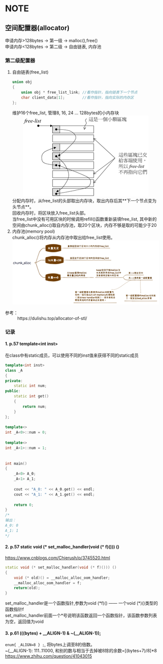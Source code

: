 # NOTE

## 空间配置器(allocator)
申请内存>128bytes -> 第一级 -> malloc(),free()<br>
申请内存<128bytes -> 第二级 -> 自由链表, 内存池<br>
### 第二级配置器
1. 自由链表(free_list)
    ~~~c++
    union obj
    {
        union obj * free_list_link; //看作指针，指向链表下一个节点
        char client_data[1];        //看作指针，指向实际的内存区
    };
    ~~~
    维护16个free_list, 管理8, 16, 24 ... 128bytes的小内存块<br>
    <!-- <center><p>![free_list](./free_list.png)</p></center> -->
    <div align=center>
    <img src="./free_list.png">
    </div>
    分配内存时，从free_list的头部取出内存块，取出内存后其**下一个节点变为头节点**。<br>
    回收内存时，将区块放入free_list头部。<br>
    当free_list中没有可用区块的时候调用refill()函数重新装填free_list, 其中新的空间由chunk_alloc()取自内存池，取20个区块，内存不够是取的可能少于20<br>
2. 内存池(memory pool)<br>
   chunk_alloc()将内存从内存池中取出给free_list使用。<br>
   <div align=center>
    <img src="./chunk_alloc.png">
    </div>

<d1>
    <dt>参考：</dt>
    <dd>https://dulishu.top/allocator-of-stl/</dd>
</d1>

### 记录
#### 1. p.57 template\<int inst\>
在class中有static成员，可以使用不同的inst值来获得不同的static成员
~~~C++
template<int inst>
class _A
{
private:
    static int num;
public:
    static int get()
    {
        return num;
    }
};

template<>
int _A<0>::num = 0;

template<>
int _A<1>::num = 1;


int main()
{
    _A<0> A_0;
    _A<1> A_1;

    cout << "A_0: " << A_0.get() << endl;
    cout << "A_1: " << A_1.get() << endl;

    return 0;
}
/*
输出：
A_0: 0
A_1: 1
*/
~~~

#### 2. p.57 static void (* set_malloc_handler(void (* f)())) ()
https://www.cnblogs.com/Chierush/p/3745520.html
~~~C++
static void (* set_malloc_handler(void (* f)())) ()
{
    void (* old)() = __malloc_alloc_oom_handler;
    __malloc_alloc_oom_handler = f;
    return(old);
}
~~~
set_malloc_handler是一个函数指针,参数为void (\*f)() —— 一个void (\*)()类型的函数指针f<br>
set_malloc_handler前面一个*号说明该函数返回一个函数指针，该函数参数列表为空，返回值为void<br>

#### 3. p.61 (((bytes) + __ALIGN-1) & ~(__ALIGN-1));
`enum{ _ALIGN=8 } ;`, 将bytes上调至8的倍数。<br>
~(__ALIGN-1): 111..11000, 和别的数与相当于去掉被8除的余数=[(bytes+7)/8]*8<br>
https://www.zhihu.com/question/41043015<br>

